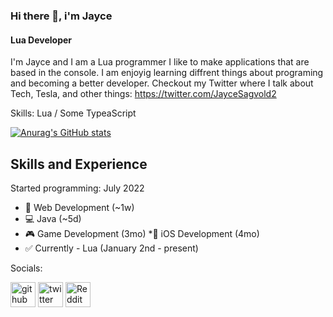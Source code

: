 ### Hi there 👋, i'm Jayce
#### Lua Developer

I'm Jayce and I am a Lua programmer I like to make applications that are based in the console. I am enjoyig learning diffrent things about programing and becoming a better developer. Checkout my Twitter where I talk about Tech, Tesla, and other things: https://twitter.com/JayceSagvold2

Skills: Lua / Some TypeaScript

[![Anurag's GitHub stats](https://github-readme-stats.vercel.app/api?username=jSagvold28)](https://github.com/anuraghazra/github-readme-stats)


## Skills and Experience

Started programming: July 2022

* 📶 Web Development (~1w)
* 💻 Java (~5d)
* 🎮 Game Development (3mo)
*📱 iOS Development (4mo)
* ✅ Currently - Lua (January 2nd - present)


Socials:

[<img src='https://cdn.jsdelivr.net/npm/simple-icons@3.0.1/icons/github.svg' alt='github' height='40'>](https://github.com/jSagvold28)  [<img src='https://cdn.jsdelivr.net/npm/simple-icons@3.0.1/icons/twitter.svg' alt='twitter' height='40'>](https://twitter.com/jaycesagvold2)  [<img src='https://cdn.jsdelivr.net/npm/simple-icons@3.0.1/icons/reddit.svg' alt='Reddit' height='40'>](https://www.reddit.com/user/TECH102020)  

 
